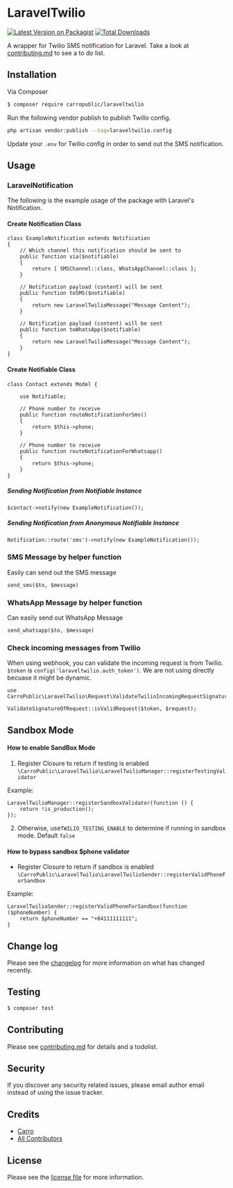 # LaravelTwilio

[![Latest Version on Packagist][ico-version]][link-packagist]
[![Total Downloads][ico-downloads]][link-downloads]

A wrapper for Twilio SMS notification for Laravel. Take a look at [contributing.md](contributing.md) to see a to do list.

## Installation

Via Composer

``` bash
$ composer require carropublic/laraveltwilio
```

Run the following vendor publish to publish Twillo config.

```bash
php artisan vendor:publish --tag=laraveltwilio.config
```

Update your `.env` for Twilio config in order to send out the SMS notification.

## Usage

### LaravelNotification

The following is the example usage of the package with Laravel's Notification.

#### Create Notification Class

```
class ExampleNotification extends Notification
{
    // Which channel this notification should be sent to
    public function via($notifiable)
    {
        return [ SMSChannel::class, WhatsAppChannel::class ];
    }
    
    // Notification payload (content) will be sent
    public function toSMS($notifiable)
    {
        return new LaravelTwilioMessage("Message Content");
    }
    
    // Notification payload (content) will be sent
    public function toWhatsApp($notifiable)
    {
        return new LaravelTwilioMessage("Message Content");
    }
}
```

#### Create Notifiable Class

```
class Contact extends Model {

    use Notifiable;
    
    // Phone number to receive
    public function routeNotificationForSms()
    {
        return $this->phone;
    }
    
    // Phone number to receive
    public function routeNotificationForWhatsapp()
    {
        return $this->phone;
    }
}
```

##### Sending Notification from Notifiable Instance

```
$contact->notify(new ExampleNotification());
```

##### Sending Notification from Anonymous Notifiable Instance

```
Notification::route('sms')->notify(new ExampleNotification());
```

### SMS Message by helper function

Easily can send out the SMS message

```
send_sms($to, $message)
```

### WhatsApp Message by helper function

Can easily send out WhatsApp Message

```
send_whatsapp($to, $message)
```

### Check incoming messages from Twilio

When using webhook, you can validate the incoming request is from Twilio. `$token` is `config('laraveltwilio.auth_token')`. We are not using directly
becuase it might be dynamic.

```
use CarroPublic\LaravelTwilio\Request\ValidateTwilioIncomingRequestSignature;

ValidateSignatureOfRequest::isValidRequest($token, $request);
```

## Sandbox Mode

#### How to enable SandBox Mode

1. Register Closure to return if testing is enabled `\CarroPublic\LaravelTwilio\LaravelTwilioManager::registerTestingValidator`

Example:

```
LaravelTwilioManager::registerSandboxValidator(function () {
    return !is_production();
});
```

2. Otherwise, use`TWILIO_TESTING_ENABLE` to determine if running in sandbox mode. Default `false`

#### How to bypass sandbox $phone validator

- Register Closure to return if sandbox is enabled `\CarroPublic\LaravelTwilio\LaravelTwilioSender::registerValidPhoneForSandbox`

Example: 

```
LaravelTwilioSender::registerValidPhoneForSandbox(function ($phoneNumber) {
    return $phoneNumber == "+84111111111";
}
```

## Change log

Please see the [changelog](changelog.md) for more information on what has changed recently.

## Testing

``` bash
$ composer test
```

## Contributing

Please see [contributing.md](contributing.md) for details and a todolist.

## Security

If you discover any security related issues, please email author email instead of using the issue tracker.

## Credits

- [Carro][link-author]
- [All Contributors][link-contributors]

## License

Please see the [license file](license.md) for more information.

[ico-version]: https://img.shields.io/packagist/v/carropublic/laraveltwilio.svg?style=flat-square
[ico-downloads]: https://img.shields.io/packagist/dt/carropublic/laraveltwilio.svg?style=flat-square

[link-packagist]: https://packagist.org/packages/carropublic/laraveltwilio
[link-downloads]: https://packagist.org/packages/carropublic/laraveltwilio
[link-author]: https://github.com/carropublic
[link-contributors]: ../../contributors]